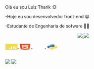 Olá eu sou Luiz Tharik :D

-Hoje eu sou desenvolvedor front-end 😁

-Estudante de Engenharia de sofware 📖📕

<div align="center">
  <a href="https://github.com/Thariklz">
  <img height="180em" src="https://github-readme-stats.vercel.app/api?username=Thariklz&show_icons=true&theme=dracula&include_all_commits=true&count_private=true"/>
  <img height="180em" src="https://github-readme-stats.vercel.app/api/top-langs/?username=Thariklz&layout=compact&langs_count=7&theme=dracula"/>
</div>

<div style="display: inline_block"><br>
  <img align="center" alt="luiz-Js" height="20" width="40" src="https://raw.githubusercontent.com/devicons/devicon/master/icons/javascript/javascript-plain.svg">
  <img align="center" alt="luiz-HTML" height="20" width="40" src="https://raw.githubusercontent.com/devicons/devicon/master/icons/html5/html5-original.svg">
  <img align="center" alt="luiz-CSS" height="00" width="40" src="https://raw.githubusercontent.com/devicons/devicon/master/icons/css3/css3-original.svg">
  <img align="center" alt="luiz-Python" height="20" width="40" src="https://raw.githubusercontent.com/devicons/devicon/master/icons/python/python-original.svg">
</div>

##
<div>
  <a href = "https://mail.google.com/mail/u/0/#inbox"><img src="https://img.shields.io/badge/-Gmail-%23333?style=for-the-badge&logo=gmail&logoColor=white" target="_blank"></a>
  <a href="https://linkedin.com/in/luiz-tharik-990821204" target="_blank"><img src="https://img.shields.io/badge/-LinkedIn-%230077B5?style=for-the-badge&logo=linkedin&logoColor=white" target="_blank"></a> 

 </div>
